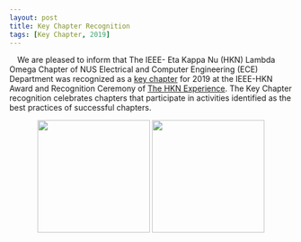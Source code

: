```yaml
---
layout: post
title: Key Chapter Recognition
tags: [Key Chapter, 2019]
---
```


&emsp;We are pleased to inform that The IEEE- Eta Kappa Nu (HKN) Lambda Omega Chapter of NUS Electrical and Computer Engineering (ECE) Department was recognized as a [key chapter](https://hkn.ieee.org/chapters/key-chapter-recognition/) for 2019 at the IEEE-HKN Award and Recognition Ceremony of [The HKN Experience](https://hknx2020.org). The Key Chapter recognition celebrates chapters that participate in activities identified as the best practices of successful chapters.

<p float="center" style="text-align:center; font-size: 12px">
    <img src ="/news/img/2020/2020-10-18-key-chapter.jpeg" width="200" />
    <img src ="/news/img/2020/2020-10-18-banner.jpeg" width="200" />
</p>
